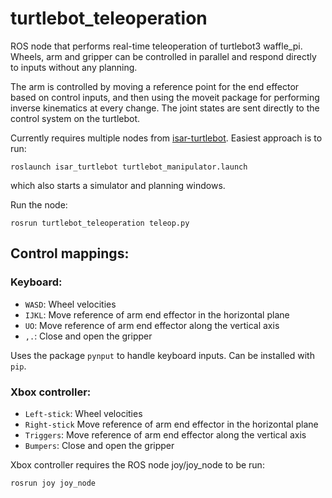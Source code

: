 # turtlebot_teleoperation

ROS node that performs real-time teleoperation of turtlebot3 waffle_pi. Wheels, arm and gripper can be controlled in parallel and respond directly to inputs without any planning.

The arm is controlled by moving a reference point for the end effector based on control inputs, and then using the moveit package for performing inverse kinematics at every change. The joint states are sent directly to the control system on the turtlebot.

Currently requires multiple nodes from [isar-turtlebot](https://github.com/equinor/isar-turtlebot). Easiest approach is to run:

```
roslaunch isar_turtlebot turtlebot_manipulator.launch
```

which also starts a simulator and planning windows.

Run the node:

```
rosrun turtlebot_teleoperation teleop.py
```

## Control mappings:

### Keyboard:
* `WASD`: Wheel velocities
* `IJKL`: Move reference of arm end effector in the horizontal plane
* `UO`: Move reference of arm end effector along the vertical axis
* `,.`: Close and open the gripper

Uses the package `pynput` to handle keyboard inputs. Can be installed with `pip`.

### Xbox controller:
* `Left-stick`: Wheel velocities
* `Right-stick` Move reference of arm end effector in the horizontal plane
* `Triggers`: Move reference of arm end effector along the vertical axis
* `Bumpers`: Close and open the gripper

Xbox controller requires the ROS node joy/joy_node to be run:

```
rosrun joy joy_node
```
